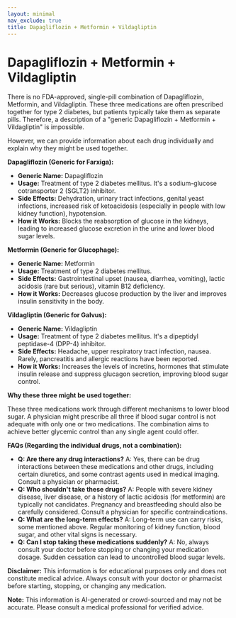 ```yaml
---
layout: minimal
nav_exclude: true
title: Dapagliflozin + Metformin + Vildagliptin
---
```


# Dapagliflozin + Metformin + Vildagliptin

There is no FDA-approved, single-pill combination of Dapagliflozin, Metformin, and Vildagliptin.  These three medications are often prescribed together for type 2 diabetes, but patients typically take them as separate pills.  Therefore, a description of a "generic Dapagliflozin + Metformin + Vildagliptin" is impossible.

However, we can provide information about each drug individually and explain why they might be used together.


**Dapagliflozin (Generic for Farxiga):**

* **Generic Name:** Dapagliflozin
* **Usage:**  Treatment of type 2 diabetes mellitus.  It's a sodium-glucose cotransporter 2 (SGLT2) inhibitor.
* **Side Effects:**  Dehydration, urinary tract infections, genital yeast infections, increased risk of ketoacidosis (especially in people with low kidney function), hypotension.
* **How it Works:**  Blocks the reabsorption of glucose in the kidneys, leading to increased glucose excretion in the urine and lower blood sugar levels.


**Metformin (Generic for Glucophage):**

* **Generic Name:** Metformin
* **Usage:** Treatment of type 2 diabetes mellitus.
* **Side Effects:**  Gastrointestinal upset (nausea, diarrhea, vomiting), lactic acidosis (rare but serious), vitamin B12 deficiency.
* **How it Works:** Decreases glucose production by the liver and improves insulin sensitivity in the body.


**Vildagliptin (Generic for Galvus):**

* **Generic Name:** Vildagliptin
* **Usage:** Treatment of type 2 diabetes mellitus. It's a dipeptidyl peptidase-4 (DPP-4) inhibitor.
* **Side Effects:**  Headache, upper respiratory tract infection, nausea.  Rarely, pancreatitis and allergic reactions have been reported.
* **How it Works:** Increases the levels of incretins, hormones that stimulate insulin release and suppress glucagon secretion, improving blood sugar control.


**Why these three might be used together:**

These three medications work through different mechanisms to lower blood sugar.  A physician might prescribe all three if blood sugar control is not adequate with only one or two medications.  The combination aims to achieve better glycemic control than any single agent could offer.

**FAQs (Regarding the individual drugs, not a combination):**

* **Q: Are there any drug interactions?** A: Yes, there can be drug interactions between these medications and other drugs, including certain diuretics, and some contrast agents used in medical imaging. Consult a physician or pharmacist.
* **Q:  Who shouldn't take these drugs?** A:  People with severe kidney disease, liver disease, or a history of lactic acidosis (for metformin) are typically not candidates.  Pregnancy and breastfeeding should also be carefully considered.  Consult a physician for specific contraindications.
* **Q: What are the long-term effects?** A: Long-term use can carry risks, some mentioned above. Regular monitoring of kidney function, blood sugar, and other vital signs is necessary.
* **Q:  Can I stop taking these medications suddenly?** A: No, always consult your doctor before stopping or changing your medication dosage.  Sudden cessation can lead to uncontrolled blood sugar levels.


**Disclaimer:** This information is for educational purposes only and does not constitute medical advice.  Always consult with your doctor or pharmacist before starting, stopping, or changing any medication.


**Note:** This information is AI-generated or crowd-sourced and may not be accurate. Please consult a medical professional for verified advice.